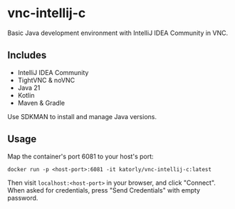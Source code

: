 # vnc-intellij-c
Basic Java development environment with IntelliJ IDEA Community in VNC.

## Includes
- IntelliJ IDEA Community
- TightVNC & noVNC
- Java 21
- Kotlin
- Maven & Gradle

Use SDKMAN to install and manage Java versions.

## Usage
Map the container's port 6081 to your host's port:
```shell
docker run -p <host-port>:6081 -it katorly/vnc-intellij-c:latest
```

Then visit `localhost:<host-port>` in your browser, and click "Connect". When asked for credentials, press "Send Credentials" with empty password.
